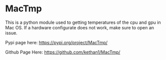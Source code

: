 # MacTmp

This is a python module used to getting temperatures of the cpu and gpu in Mac OS. If a hardware configurate does not work, make sure to open an issue. 

Pypi page here: https://pypi.org/project/MacTmp/

Github Page Here: https://github.com/kethan1/MacTmp/

